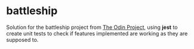 # battleship

Solution for the battleship project from
[The Odin Project](https://www.theodinproject.com/lessons/node-path-javascript-battleship#assignment), using **jest** to create unit tests to check if features implemented are working as they are supposed to.
